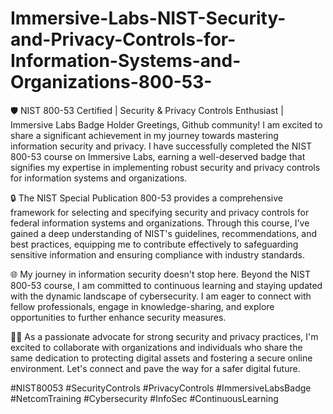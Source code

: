 # Immersive-Labs-NIST-Security-and-Privacy-Controls-for-Information-Systems-and-Organizations-800-53-

🛡️ NIST 800-53 Certified | Security & Privacy Controls Enthusiast | Immersive Labs Badge Holder
Greetings, Github community! I am excited to share a significant achievement in my journey towards mastering information security and privacy. I have successfully completed the NIST 800-53 course on Immersive Labs, earning a well-deserved badge that signifies my expertise in implementing robust security and privacy controls for information systems and organizations.

🔒 The NIST Special Publication 800-53 provides a comprehensive framework for selecting and specifying security and privacy controls for federal information systems and organizations. Through this course, I've gained a deep understanding of NIST's guidelines, recommendations, and best practices, equipping me to contribute effectively to safeguarding sensitive information and ensuring compliance with industry standards.

🌐 My journey in information security doesn't stop here. Beyond the NIST 800-53 course, I am committed to continuous learning and staying updated with the dynamic landscape of cybersecurity. I am eager to connect with fellow professionals, engage in knowledge-sharing, and explore opportunities to further enhance security measures.

👨‍💻 As a passionate advocate for strong security and privacy practices, I'm excited to collaborate with organizations and individuals who share the same dedication to protecting digital assets and fostering a secure online environment. Let's connect and pave the way for a safer digital future.

#NIST80053 #SecurityControls #PrivacyControls #ImmersiveLabsBadge #NetcomTraining #Cybersecurity #InfoSec #ContinuousLearning
